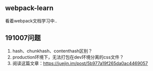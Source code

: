 ## webpack-learn
看着webpack文档学习中..

## 191007问题
1. hash、chunkhash、contenthash区别？
2. production环境下，无法打包在dev环境分离的css文件？
3. 阅读这篇文章：https://juejin.im/post/5b977a19f265da0ac4469057
